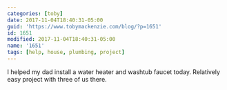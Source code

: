 ```yaml
---
categories: [toby]
date: 2017-11-04T18:40:31-05:00
guid: 'https://www.tobymackenzie.com/blog/?p=1651'
id: 1651
modified: 2017-11-04T18:40:31-05:00
name: '1651'
tags: [help, house, plumbing, project]
---
```


I helped my dad install a water heater and washtub faucet today.  Relatively easy project with three of us there.
